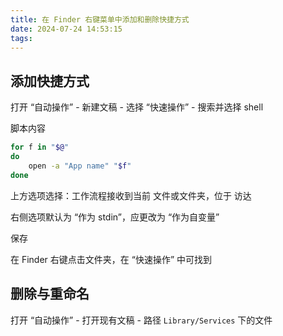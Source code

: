 ```yaml
---
title: 在 Finder 右键菜单中添加和删除快捷方式
date: 2024-07-24 14:53:15
tags:
---
```


## 添加快捷方式

打开 “自动操作” - 新建文稿 - 选择 “快速操作” - 搜索并选择 shell

脚本内容

```sh
for f in "$@"
do
    open -a "App name" "$f"
done
```

上方选项选择：工作流程接收到当前 文件或文件夹，位于 访达

右侧选项默认为 “作为 stdin”，应更改为 “作为自变量”

保存

在 Finder 右键点击文件夹，在 “快速操作” 中可找到

## 删除与重命名

打开 “自动操作” - 打开现有文稿 - 路径 `Library/Services` 下的文件

